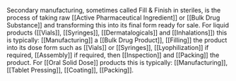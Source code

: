 Secondary manufacturing, sometimes called Fill & Finish in steriles, is the process of taking raw [[Active Pharmaceutical Ingredient]] or [[Bulk Drug Substance]] and transforming this into its final form ready for sale. 
For liquid products ([[Vials]], [[Syringes]], [[Dermatalogicals]] and [[Inhalations]]) this is typically: [[Manufacturing]] a [[Bulk Drug Product]],  [[Filling]] the product into its dose form such as [[Vials]] or [[Syringes]], [[Lyophilization]] if required, [[Assembly]] if required, then [[Inspection]] and [[Packing]] the product. 
For [[Oral Solid Dose]] products this is typically: [[Manufacturing]], [[Tablet Pressing]], [[Coating]], [[Packing]].